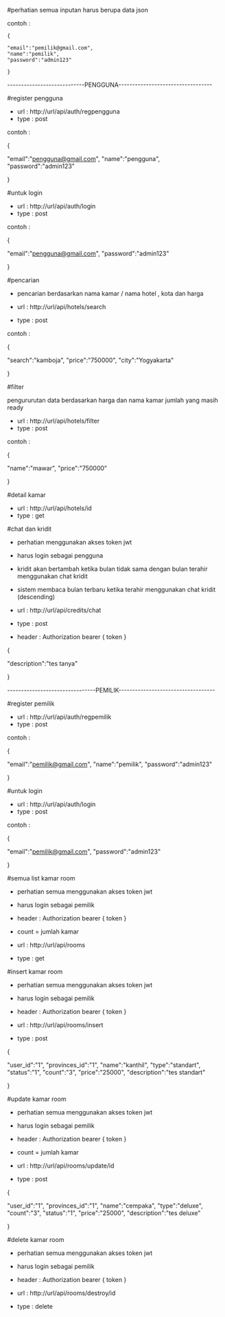 
#perhatian semua inputan harus berupa data json

contoh :

									
	{								
									
	"email":"pemilik@gmail.com",	
	"name":"pemilik",				
	"password":"admin123"					
									
	}								
									
									


----------------------------PENGGUNA----------------------------------


#register pengguna

- url : http://url/api/auth/regpengguna
- type : post

contoh :

{

"email":"pengguna@gmail.com",
"name":"pengguna",
"password":"admin123"

}


#untuk login

- url : http://url/api/auth/login
- type : post


contoh :

{

"email":"pengguna@gmail.com",
"password":"admin123"

}


#pencarian 

- pencarian berdasarkan nama kamar / nama hotel , kota dan harga

- url : http://url/api/hotels/search
- type : post

contoh :

{

"search":"kamboja",
"price":"750000",
"city":"Yogyakarta"

}

#filter

pengururutan data berdasarkan harga dan nama kamar jumlah yang masih ready 

- url : http://url/api/hotels/filter
- type : post

contoh :

{

"name":"mawar",
"price":"750000"

}

#detail kamar

- url : http://url/api/hotels/id
- type : get



#chat dan kridit

- perhatian menggunakan akses token jwt
- harus login sebagai pengguna
- kridit akan bertambah ketika bulan tidak sama dengan
  bulan terahir menggunakan chat kridit 
- sistem membaca bulan terbaru ketika terahir menggunakan chat kridit (descending)

- url : http://url/api/credits/chat
- type : post
- header : Authorization bearer { token }

{

"description":"tes tanya"


}



--------------------------------PEMILIK-----------------------------------



#register pemilik

- url : http://url/api/auth/regpemilik
- type : post

contoh :

{

"email":"pemilik@gmail.com",
"name":"pemilik",
"password":"admin123"

}

#untuk login

- url : http://url/api/auth/login
- type : post


contoh :

{

"email":"pemilik@gmail.com",
"password":"admin123"

}

#semua list kamar room

- perhatian semua  menggunakan akses token jwt
- harus login sebagai pemilik
- header : Authorization bearer { token }
- count = jumlah kamar

- url : http://url/api/rooms
- type : get

#insert kamar room

- perhatian semua  menggunakan akses token jwt
- harus login sebagai pemilik
- header : Authorization bearer { token }

- url : http://url/api/rooms/insert
- type : post

{

"user_id":"1",
"provinces_id":"1",
"name":"kanthil",
"type":"standart",
"status":"1",
"count":"3",
"price":"25000",
"description":"tes standart"

}

#update kamar room

- perhatian semua  menggunakan akses token jwt
- harus login sebagai pemilik
- header : Authorization bearer { token }
- count = jumlah kamar

- url : http://url/api/rooms/update/id
- type : post

{

"user_id":"1",
"provinces_id":"1",
"name":"cempaka",
"type":"deluxe",
"count":"3",
"status":"1",
"price":"25000",
"description":"tes deluxe"

}


#delete kamar room	

- perhatian semua  menggunakan akses token jwt
- harus login sebagai pemilik
- header : Authorization bearer { token }

- url : http://url/api/rooms/destroy/id
- type : delete	



